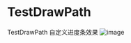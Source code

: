 # TestDrawPath
TestDrawPath
    自定义进度条效果
![image](http://f.hiphotos.baidu.com/exp/w=500/sign=61ce0f1004e9390156028d3e4bec54f9/0823dd54564e9258cc1e31de9982d158ccbf4ed3.jpg)
